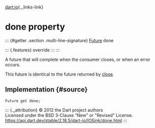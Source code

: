 [dart:io](../../dart-io/dart-io-library){._links-link}

done property
=============

::: {#getter .section .multi-line-signature}
[Future](../../dart-async/future-class) done

::: {.features}
override
:::
:::

A future that will complete when the consumer closes, or when an error
occurs.

This future is identical to the future returned by [close](close).

Implementation {#source}
--------------

``` {.language-dart data-language="dart"}
Future get done;
```

::: {._attribution}
© 2012 the Dart project authors\
Licensed under the BSD 3-Clause \"New\" or \"Revised\" License.\
<https://api.dart.dev/stable/2.18.5/dart-io/IOSink/done.html>
:::
